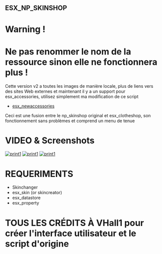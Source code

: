 ## ESX_NP_SKINSHOP

# Warning ! 
# Ne pas renommer le nom de la ressource sinon elle ne fonctionnera plus !


Cette version v2 a toutes les images de manière locale, plus de liens vers des sites Web externes et maintenant il y a un support pour esx_accessories, utilisez simplement ma modification de ce script

- [esx_newaccessories](https://github.com/GMA950/esx_newaccessories)


Ceci est une fusion entre le np_skinshop original et esx_clotheshop, son fonctionnement sans problèmes et comprend un menu de tenue

# VIDEO & Screenshots
[![print1](https://i.imgur.com/VD45jR4.jpg)](https://i.imgur.com/VD45jR4.jpg)
[![print1](https://i.imgur.com/e35mllP.jpg)](https://i.imgur.com/e35mllP.jpg)
[![print1](https://i.imgur.com/ps6LRKk.jpg)](https://i.imgur.com/ps6LRKk.jpg)

# REQUERIMENTS

-   Skinchanger
-   esx_skin (or skincreator)
-   esx_datastore
-   esx_property

# TOUS LES CRÉDITS À VHall1 pour créer l'interface utilisateur et le script d'origine
